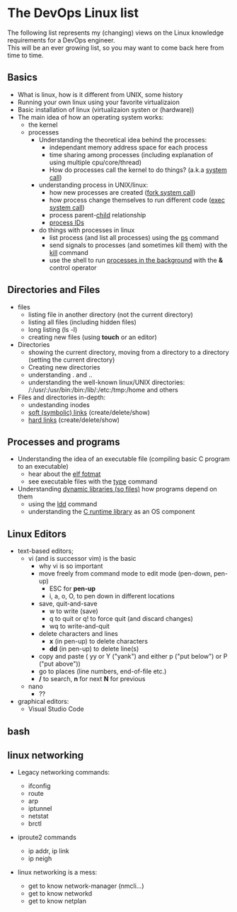# The DevOps Linux list

The following list represents my (changing) views on the Linux knowledge requirements for a DevOps engineer.  
This will be an ever growing list, so you may want to come back here from time to time.

## Basics

- What is linux, how is it different from UNIX, some history
- Running your own linux using your favorite virtualizaion
- Basic installation of linux (virtualizaion systen or (hardware))
- The main idea of how an operating system works:
  - the kernel
  - processes
    - Understanding the theoretical idea behind the processes:
      - independant memory address space for each process
      - time sharing among processes (including explanation of using multiple cpu/core/thread)
      - How do processes call the kernel to do things? (a.k.a  [system call](https://en.wikipedia.org/wiki/System_call))
    - understanding process in UNIX/linux:
      - how new processes are created ([fork system call](https://en.wikipedia.org/wiki/Fork_(system_call)))
      - how process change themselves to run different code ([exec system call](https://en.wikipedia.org/wiki/Exec_(system_call)))
      - process parent-[child](https://en.wikipedia.org/wiki/Child_process) relationship
      - [process IDs](https://en.wikipedia.org/wiki/Process_identifiers)
    - do things with processes in linux
      - list process (and list all processes) using the [ps](https://en.wikipedia.org/wiki/Ps_(Unix)) command
      - send signals to processes (and sometimes kill them) with the [kill](https://en.wikipedia.org/wiki/Kill_(command)) command
      - use the shell to run [processes in the background](https://en.wikipedia.org/wiki/Background_process) with the **&** control operator



## Directories and Files

- files
  - listing file in another directory (not the current directory)
  - listing all files (including hidden files)
  - long listing (ls -l)
  - creating new files (using **touch** or an editor)
- Directories
    - showing the current directory, moving from a  directory to a directory (setting the current directory)
    - Creating new directories
    - understanding . and ..
    - understanding the well-known linux/UNIX directories:  
    /:/usr/:/usr/bin:/bin:/lib/:/etc:/tmp:/home   and others
- Files and directories in-depth:
  - undestanding inodes
  - [soft (symbolic) links](https://en.wikipedia.org/wiki/Symbolic_link) (create/delete/show)
  - [hard links](https://en.wikipedia.org/wiki/Hard_link) (create/delete/show)



## Processes and programs

- Understanding the idea of an executable file (compiling basic C program to an executable)
  - hear about the [elf fotmat](https://en.wikipedia.org/wiki/Executable_and_Linkable_Format)
  - see executable files with the [type](https://en.wikipedia.org/wiki/Type_(Unix)) command
- Understanding [dynamic libraries (so files)](https://en.wikipedia.org/wiki/Shared_library) how programs depend on them
  - using the [ldd](https://en.wikipedia.org/wiki/Ldd_(Unix)) command
  - understanding the [C runtime library](https://en.wikipedia.org/wiki/Runtime_library) as an OS component

## Linux Editors

- text-based editors;
  - vi (and is successor vim) is the basic
    - why vi is so important
    - move freely from command mode to edit mode (pen-down, pen-up)
      - ESC for **pen-up**
      - i, a, o, O,  to pen down in different locations 
    - save, quit-and-save
      - w to write (save)
      - q to quit or q! to force quit (and discard changes)
      - wq to write-and-quit
    - delete characters and lines
      - **x** (in pen-up) to delete characters
      - **<num> dd** (in pen-up) to delete line(s)
    - copy and paste ( yy or Y ("yank") and either p ("put below") or P ("put above"))
    - go to places (line numbers, end-of-file etc.)
    - **/** to search, **n** for next **N** for previous
  - nano
    - ??
- graphical editors:
  - Visual Studio Code

## bash 


## linux networking

- Legacy networking commands:
  - ifconfig
  - route
  - arp
  - iptunnel
  - netstat
  - brctl
- iproute2 commands
  - ip addr, ip link
  - ip neigh
  
- linux networking is a mess:
  - get to know network-manager (nmcli...)
  - get to know networkd
  - get to know netplan
  